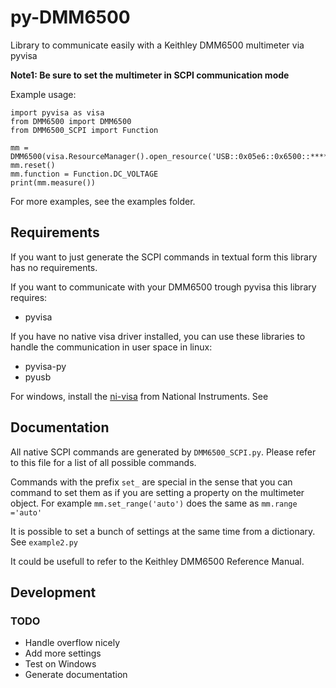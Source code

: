 # py-DMM6500

Library to communicate easily with a Keithley DMM6500 multimeter via pyvisa

**Note1: Be sure to set the multimeter in SCPI communication mode**

Example usage:
````
import pyvisa as visa
from DMM6500 import DMM6500
from DMM6500_SCPI import Function

mm = DMM6500(visa.ResourceManager().open_resource('USB::0x05e6::0x6500::*******::INSTR'))
mm.reset()
mm.function = Function.DC_VOLTAGE
print(mm.measure())
````

For more examples, see the examples folder.

## Requirements
If you want to just generate the SCPI commands in textual form this library has no requirements.

If you want to communicate with your DMM6500 trough pyvisa this library requires:
* pyvisa

If you have no native visa driver installed, you can use these libraries to handle the communication in user space in linux:
* pyvisa-py 
* pyusb

For windows, install the [ni-visa](http://www.ni.com/download/ni-visa-17.5/7220/en/) from National Instruments. See 

## Documentation
All native SCPI commands are generated by `DMM6500_SCPI.py`.
Please refer to this file for a list of all possible commands.

Commands with the prefix `set_` are special in the sense that you can command to set them as if you are setting a property on the multimeter object. For example `mm.set_range('auto')` does the same as `mm.range ='auto'`

It is possible to set a bunch of settings at the same time from a dictionary. See `example2.py`

It could be usefull to refer to the Keithley DMM6500 Reference Manual. 

## Development
### TODO
* Handle overflow nicely
* Add more settings
* Test on Windows
* Generate documentation
